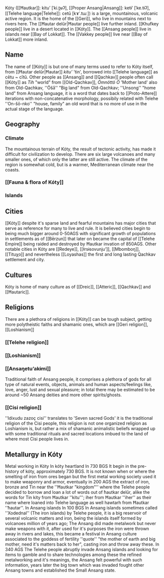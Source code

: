 Kóty ([[Ħautkar]]: kitu’ \[ˈki.t̪ʉʔ], [[Proper Ansang|Ansang]]: ketɨʼ \[ˈke.tɨʔ], [[Telehe language|Telehe]]: cetū \[kɤˈ.tɯː]) is a large, mountainous, volcanic active region. It is the home of the [[Geri]], who live in mountains next to rivers here. The [[Ħautar delûr|Ħautar people]] live further inland. [[Khufkey people]] live in a desert located in [[Kóty]]. The [[Ansang people]] live in islands near [[Bay of Lokkat]]. The [[Vakkey people]] live near [[Bay of Lokkat]] more inland.

## Name
The name of [[Kóty]] is but one of many terms used to refer to Kóty itself, from [[Ħautar delûr|Ħautar]] *kitu’* 'tin', borrowed into [[Telehe language]] as cētu ~ cītū. Other people as [[Ansang]] and [[Qachkav]] people often call [[Kóty]] as *Tih* "world" from [[Old-Qachkav]], *Ömnöttö Ö* 'Mother land' also from Old-Qachkav, ''Öša̋'' "Big land" from Old-Qachkav; ''Unsong'' "home land" from Ansang language, it is a word that dates back to [[Proto-Attere]] iterations with non-concatenative morphology, possibily related with Telehe ''On-šō-nko'' "house, family" an old word that is no more of use in the actual stage of the language.

## Geography

### Climate
The mountainous terrain of Kóty, the result of tectonic activity, has made it difficult for civilization to develop. There are six large volcanoes and many smaller ones, of which only the latter are still active.
The climate of the region is somewhat cold, but is a warmer, Mediterranean climate near the coasts.

### [[Fauna & flora of Kóty]]

### Islands

## Cities
 [[Kóty]] despite it's sparse land and fearful mountains has major cities that serve as reference for many to live and rule. It is believed cities begin to being much bigger around 0-50AGS with significant growth of populations in settlements as of [[Bērzun]] that later on became the capital of [[Telehe Empire]] being raided and destroyed by Ħautkar invation of 850AGS. Other notable cities in Kóty are [[Redeye]], [[Ɨrsɨsovunju’]], [[Mbomboŋ]], [[Tituχo]] and nevertheless [[Loyashas]] the first and long lasting Qachkav settlement and city.

## Cultures
Kóty is home of many culture as of [[Dreic]], [[Atteric]], [[Qachkav]] and [[Ħautaric]].

## Religions
There are a plethora of religions in [[Kóty]] can be tough subject, getting more polytheistic faiths and shamanic ones, which are [[Geri religion]], [[Loshianism]]

### [[Telehe religion]]

### [[Loshianism]]

### [[Ansaŋetuʼakɨmi]]
Traditional faith of Ansang people, it comprises a plethora of gods for all type of natural events, objects, animals and human aspects/feelings like, love, anger, lust and sexual pleasure; in total there may be estimated to be around ~50 Ansang deities and more other spirits/ghosts.

### [[Cisi religion]]
''Idixudu zazoç cisi'' translates to 'Seven sacred Gods' it is the traditional religion of the Cisi people, this religion is not one organized religion as Loshianism is, but rather a mix of shamanic animalistic beliefs wrapped up with some traditional rituals and sacred locations imbued to the land of where most Cisi people lives in.

## Metallurgy in Kóty
Metal working in Kóty In kóty heartland In 730 BGS It begin in the pre-history of kóty, approximately 730 BGS. It is not known when or where the smelting of iron from ores began but the first metal working society used it to make weaponry and armor, eventually in 200 AGS the extract of iron, bronze and Tin near the ''Ħautkar "kingdom"''  where the Telehe people decided to borrow and loan a lot of words out of ħautkar delûr, alike the words for Tin kity from Ħautkar ''kitu’''; iher from Ħautkar ''iher'' as their name where loaned into Telehe language as well hawtarh from Ħautkar ''ħautar''. In Ansang islands In 100 BGS In Ansang islands sometimes called ''Xodednal'' (The iron islands) by Telehe people, it is a big reservoir of several volcanic matters and iron, being the islands itself formed by volcanoes million of years ago; The Ansang did made metalwork but never make weapons with it, after used for it's purposes the iron were thrown away in rivers and lakes, this became a festival in Ansang culture associated to the goddess of fertility ''quote'' "the mother of earth and big mother, need it's matters back to her", casting iron and throw away these. In 340 AGS The Telehe people abruptly invade Ansang islands and looking for items to gamble and to share technologies among these the refined metalworking and it's meanings, the Ansang felt powerful with such information, years later the big town which was invaded fought other Ansang towns and established the Small Ansang state.